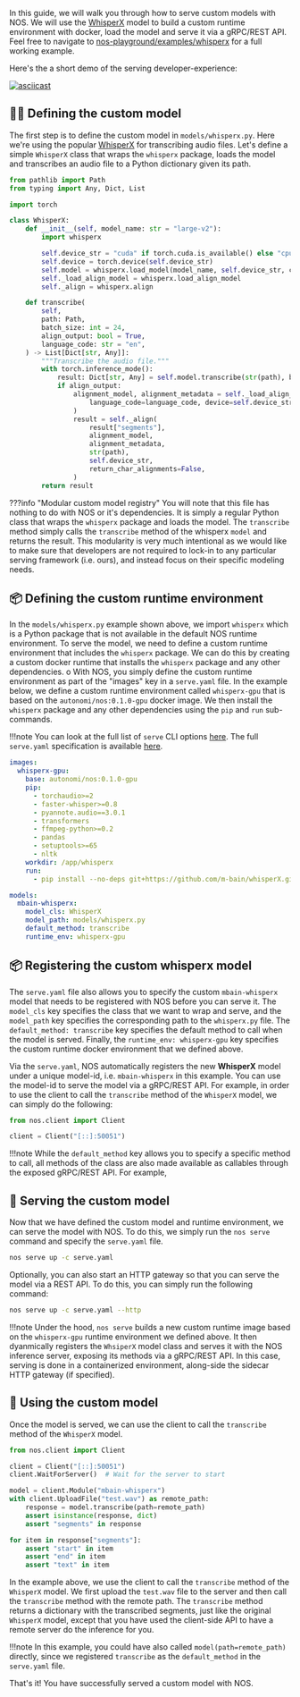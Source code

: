 In this guide, we will walk you through how to serve custom models with NOS. We will use the [WhisperX](https://github.com/m-bain/whisperX) model to build a custom runtime environment with docker, load the model and serve it via a gRPC/REST API. Feel free to navigate to [nos-playground/examples/whisperx](https://github.com/autonomi-ai/nos-playground/tree/main/examples/whisperx) for a full working example.

Here's the a short demo of the serving developer-experience:

[![asciicast](https://asciinema.org/a/618013.svg)](https://asciinema.org/a/618013?autoplay=1)

## 👩‍💻 Defining the custom model

The first step is to define the custom model in `models/whisperx.py`. Here we're using the popular [WhisperX](https://github.com/m-bain/whisperX) for transcribing audio files. Let's define a simple `WhisperX` class that wraps the `whisperx` package, loads the model and transcribes an audio file to a Python dictionary given its path.

```python linenums="1"  title="models/whisperx.py"
from pathlib import Path
from typing import Any, Dict, List

import torch

class WhisperX:
    def __init__(self, model_name: str = "large-v2"):
        import whisperx

        self.device_str = "cuda" if torch.cuda.is_available() else "cpu"
        self.device = torch.device(self.device_str)
        self.model = whisperx.load_model(model_name, self.device_str, compute_type="float16")
        self._load_align_model = whisperx.load_align_model
        self._align = whisperx.align

    def transcribe(
        self,
        path: Path,
        batch_size: int = 24,
        align_output: bool = True,
        language_code: str = "en",
    ) -> List[Dict[str, Any]]:
        """Transcribe the audio file."""
        with torch.inference_mode():
            result: Dict[str, Any] = self.model.transcribe(str(path), batch_size=batch_size)
            if align_output:
                alignment_model, alignment_metadata = self._load_align_model(
                    language_code=language_code, device=self.device_str
                )
                result = self._align(
                    result["segments"],
                    alignment_model,
                    alignment_metadata,
                    str(path),
                    self.device_str,
                    return_char_alignments=False,
                )
        return result
```

???info "Modular custom model registry"
    You will note that this file has nothing to do with NOS or it's dependencies. It is simply a regular Python class that wraps the `whisperx` package and loads the model. The `transcribe` method simply calls the `transcribe` method of the whisperx `model` and returns the result. This modularity is very much intentional as we would like to make sure that developers are not required to lock-in to any particular serving framework (i.e. ours), and instead focus on their specific modeling needs. 

## 📦 Defining the custom runtime environment

In the `models/whisperx.py` example shown above, we import `whisperx` which is a Python package that is not available in the default NOS runtime environment. To serve the model, we need to define a custom runtime environment that includes the `whisperx` package. We can do this by creating a custom docker runtime that installs the `whisperx` package and any other dependencies. 
o
With NOS, you simply define the custom runtime environment as part of the "images" key in a `serve.yaml` file. In the example below, we define a custom runtime environment called `whisperx-gpu` that is based on the `autonomi/nos:0.1.0-gpu` docker image. We then install the `whisperx` package and any other dependencies using the `pip` and `run` sub-commands.

!!!note
    You can look at the full list of `serve` CLI options [here](./cli/serve.md). The full `serve.yaml` specification is available [here](../cli/serve.md#serve-yaml-specification).

```yaml linenums="1" title="serve.yaml"
images:
  whisperx-gpu:
    base: autonomi/nos:0.1.0-gpu
    pip:
      - torchaudio>=2
      - faster-whisper>=0.8
      - pyannote.audio==3.0.1
      - transformers
      - ffmpeg-python>=0.2
      - pandas
      - setuptools>=65
      - nltk
    workdir: /app/whisperx
    run:
      - pip install --no-deps git+https://github.com/m-bain/whisperX.git

models:
  mbain-whisperx:
    model_cls: WhisperX
    model_path: models/whisperx.py
    default_method: transcribe
    runtime_env: whisperx-gpu
```

## 📦 Registering the custom whisperx model

The `serve.yaml` file also allows you to specify  the custom `mbain-whisperx` model that needs to be registered with NOS before you can serve it. The `model_cls` key specifies the class that we want to wrap and serve, and the `model_path` key specifies the corresponding path to the `whisperx.py` file. The `default_method: transcribe` key specifies the default method to call when the model is served. Finally, the `runtime_env: whisperx-gpu` key specifies the custom runtime docker environment that we defined above.

Via the `serve.yaml`, NOS automatically registers the new **WhisperX** model under a unique model-id, i.e. `mbain-whisperx` in this example. You can use the model-id to serve the model via a gRPC/REST API. For example, in order to use the client to call the `transcribe` method of the `WhisperX` model, we can simply do the following:

```python linenums="1" title="client.py"
from nos.client import Client

client = Client("[::]:50051")
```

!!!note
    While the `default_method` key allows you to specify a specific method to call, all methods of the class are also made available as callables through the exposed gRPC/REST API. For example, 


## 🚀 Serving the custom model

Now that we have defined the custom model and runtime environment, we can serve the model with NOS. To do this, we simply run the `nos serve` command and specify the `serve.yaml` file. 

```bash
nos serve up -c serve.yaml
```

Optionally, you can also start an HTTP gateway so that you can serve the model via a REST API. To do this, you can simply run the following command:

```bash
nos serve up -c serve.yaml --http
```

!!!note 
    Under the hood, `nos serve` builds a new custom runtime image based on the `whisperx-gpu` runtime environment we defined above. It then dyanmically registers the `WhsiperX` model class and serves it with the NOS inference server, exposing its methods via a gRPC/REST API. In this case, serving is done in a containerized environment, along-side the sidecar HTTP gateway (if specified).

## 📡 Using the custom model

Once the model is served, we can use the client to call the `transcribe` method of the `WhisperX` model. 

```python linenums="1" title="client.py"
from nos.client import Client

client = Client("[::]:50051")
client.WaitForServer()  # Wait for the server to start

model = client.Module("mbain-whisperx")
with client.UploadFile("test.wav") as remote_path:
    response = model.transcribe(path=remote_path)
    assert isinstance(response, dict)
    assert "segments" in response

for item in response["segments"]:
    assert "start" in item
    assert "end" in item
    assert "text" in item
```

In the example above, we use the client to call the `transcribe` method of the `WhisperX` model. We first upload the `test.wav` file to the server and then call the `transcribe` method with the remote path. The `transcribe` method returns a dictionary with the transcribed segments, just like the original `WhisperX` model, except that you have used the client-side API to have a remote server do the inference for you. 

!!!note 
    In this example, you could have also called `model(path=remote_path)` directly, since we registered `transcribe` as the `default_method` in the `serve.yaml` file.

That's it! You have successfully served a custom model with NOS.